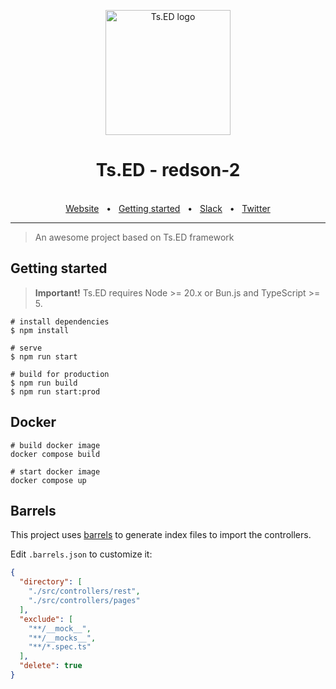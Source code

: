 <p style="text-align: center" align="center">
  <a href="https://tsed.dev" target="_blank"><img src="https://tsed.dev/tsed-og.png" width="200" alt="Ts.ED logo"/></a>
</p>

<div align="center">
  <h1>Ts.ED - redson-2</h1>
  <br />
  <div align="center">
    <a href="https://cli.tsed.dev/">Website</a>
    <span>&nbsp;&nbsp;•&nbsp;&nbsp;</span>
    <a href="https://cli.tsed.dev/getting-started.html">Getting started</a>
    <span>&nbsp;&nbsp;•&nbsp;&nbsp;</span>
    <a href="https://slack.tsed.dev">Slack</a>
    <span>&nbsp;&nbsp;•&nbsp;&nbsp;</span>
    <a href="https://twitter.com/TsED_io">Twitter</a>
  </div>
  <hr />
</div>

> An awesome project based on Ts.ED framework

## Getting started

> **Important!** Ts.ED requires Node >= 20.x or Bun.js and TypeScript >= 5.

```batch
# install dependencies
$ npm install

# serve
$ npm run start

# build for production
$ npm run build
$ npm run start:prod
```

## Docker

```
# build docker image
docker compose build

# start docker image
docker compose up
```

## Barrels

This project uses [barrels](https://www.npmjs.com/package/@tsed/barrels) to generate index files to import the controllers.

Edit `.barrels.json` to customize it:

```json
{
  "directory": [
    "./src/controllers/rest",
    "./src/controllers/pages"
  ],
  "exclude": [
    "**/__mock__",
    "**/__mocks__",
    "**/*.spec.ts"
  ],
  "delete": true
}
```
